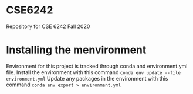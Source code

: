 # CSE6242
Repository for CSE 6242 Fall 2020

# Installing the menvironment
Environment for this project is tracked through conda and environment.yml file.
Install the environment with this command `conda env update --file environment.yml`
Update any packages in the environment with this command `conda env export > environment.yml`
